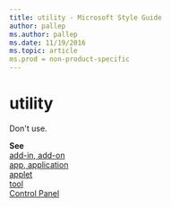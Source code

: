 ```yaml
---
title: utility - Microsoft Style Guide
author: pallep
ms.author: pallep
ms.date: 11/19/2016
ms.topic: article
ms.prod = non-product-specific
---
```


# utility

Don't use.

**See**   
[add-in, add-on](/style-guide/a-z-word-list-term-collections/a/add-in-add-on)  
[app, application](/style-guide/a-z-word-list-term-collections/a/app-application)  
[applet](/style-guide/a-z-word-list-term-collections/a/applet)  
[tool](/style-guide/a-z-word-list-term-collections/t/tool)  
[Control Panel](/style-guide/a-z-word-list-term-collections/c/control-panel)
